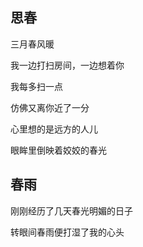 ## 思春

三月春风暖

我一边打扫房间，一边想着你

我每多扫一点

仿佛又离你近了一分

心里想的是远方的人儿

眼眸里倒映着姣姣的春光


## 春雨

刚刚经历了几天春光明媚的日子

转眼间春雨便打湿了我的心头

